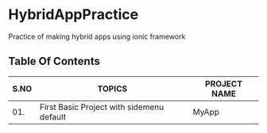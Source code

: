 # HybridAppPractice
Practice of making hybrid apps using ionic framework

## Table Of Contents

|S.NO|                               TOPICS                                 | PROJECT NAME       |
|----|----------------------------------------------------------------------|--------------------|
|01. |      First Basic Project with sidemenu default     					|     MyApp          |